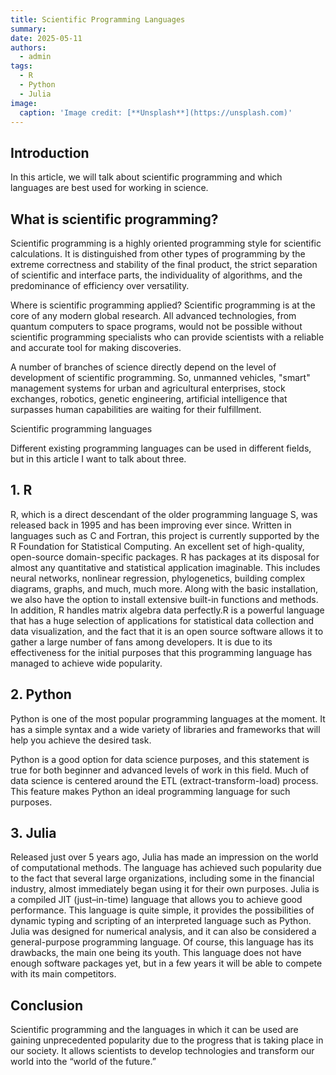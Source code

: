 ```yaml
---
title: Scientific Programming Languages
summary:
date: 2025-05-11
authors:
  - admin
tags:
  - R
  - Python
  - Julia
image:
  caption: 'Image credit: [**Unsplash**](https://unsplash.com)'
---
```


## Introduction

In this article, we will talk about scientific programming and which languages are best used for working in science.

## What is scientific programming?

Scientific programming is a highly oriented programming style for scientific calculations. It is distinguished from other types of programming by the extreme correctness and stability of the final product, the strict separation of scientific and interface parts, the individuality of algorithms, and the predominance of efficiency over versatility.

Where is scientific programming applied?   Scientific programming is at the core of any modern global research. All advanced technologies, from quantum computers to space programs, would not be possible without scientific programming specialists who can provide scientists with a reliable and accurate tool for making discoveries.

A number of branches of science directly depend on the level of development of scientific programming. So, unmanned vehicles, "smart" management systems for urban and agricultural enterprises, stock exchanges, robotics, genetic engineering, artificial intelligence that surpasses human capabilities are waiting for their fulfillment.

Scientific programming languages

Different existing programming languages can be used in different fields, but in this article I want to talk about three.

## 1. R

R, which is a direct descendant of the older programming language S, was released back in 1995 and has been improving ever since. Written in languages such as C and Fortran, this project is currently supported by the R Foundation for Statistical Computing. An excellent set of high-quality, open-source domain-specific packages. R has packages at its disposal for almost any quantitative and statistical application imaginable. This includes neural networks, nonlinear regression, phylogenetics, building complex diagrams, graphs, and much, much more. Along with the basic installation, we also have the option to install extensive built-in functions and methods. In addition, R handles matrix algebra data perfectly.R is a powerful language that has a huge selection of applications for statistical data collection and data visualization, and the fact that it is an open source software allows it to gather a large number of fans among developers. It is due to its effectiveness for the initial purposes that this programming language has managed to achieve wide popularity.

## 2. Python

Python is one of the most popular programming languages at the moment. It has a simple syntax and a wide variety of libraries and frameworks that will help you achieve the desired task.

Python is a good option for data science purposes, and this statement is true for both beginner and advanced levels of work in this field. Much of data science is centered around the ETL (extract-transform-load) process. This feature makes Python an ideal programming language for such purposes.

## 3. Julia

Released just over 5 years ago, Julia has made an impression on the world of computational methods. The language has achieved such popularity due to the fact that several large organizations, including some in the financial industry, almost immediately began using it for their own purposes. Julia is a compiled JIT (just–in-time) language that allows you to achieve good performance. This language is quite simple, it provides the possibilities of dynamic typing and scripting of an interpreted language such as Python. Julia was designed for numerical analysis, and it can also be considered a general-purpose programming language. Of course, this language has its drawbacks, the main one being its youth. This language does not have enough software packages yet, but in a few years it will be able to compete with its main competitors.

## Conclusion

Scientific programming and the languages in which it can be used are gaining unprecedented popularity due to the progress that is taking place in our society. It allows scientists to develop technologies and transform our world into the “world of the future.”
